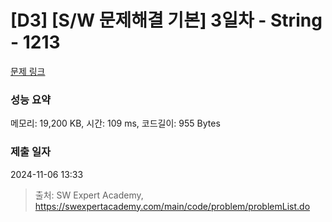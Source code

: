 # [D3] [S/W 문제해결 기본] 3일차 - String - 1213 

[문제 링크](https://swexpertacademy.com/main/code/problem/problemDetail.do?contestProbId=AV14P0c6AAUCFAYi) 

### 성능 요약

메모리: 19,200 KB, 시간: 109 ms, 코드길이: 955 Bytes

### 제출 일자

2024-11-06 13:33



> 출처: SW Expert Academy, https://swexpertacademy.com/main/code/problem/problemList.do